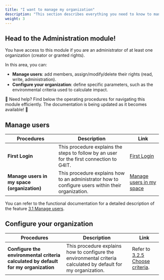 ```yaml
---
title: "I want to manage my organization"
description: "This section describes everything you need to know to manage your organization"
weight: 3
---
```


## Head to the Administration module!

You have access to this module if you are an administrator of at least one organization (creator or granted rights).

In this area, you can:
- **Manage users**: add members, assign/modify/delete their rights (read, write, administration).
- **Configure your organization**: define specific parameters, such as the environmental criteria used to calculate impact.

📌 Need help? Find below the operating procedures for navigating this module efficiently. The documentation is being updated as it becomes available! 🚀

## Manage users

| Procedures                                  | Description                                                                                       | Link                                                                       |
|---------------------------------------------|---------------------------------------------------------------------------------------------------|----------------------------------------------------------------------------|
| **First Login**         | This procedure explains the steps to follow by an user for the first connection to G4IT. | [First Login](./01_First-Login) |
| **Manage users in my space (organization)** | This procedure explains how to an administrator how to configure users within their organization. | [Manage users in my space](./02_Manage-users-in-my-space-organization.md)  |

You can refer to the functional documentation for a detailed description of the feature [3.1 Manage users](../../../../2-functional-documentation/use_cases/uc_administration/uc_administration_manage_users/_index.md).


## Configure your organization


| Procedures                                                                           | Description                                                                                                    | Link                                                                                                                                                                 |
|--------------------------------------------------------------------------------------|----------------------------------------------------------------------------------------------------------------|----------------------------------------------------------------------------------------------------------------------------------------------------------------------|
| **Configure the environmental criteria calculated by default for my organization**   | This procedure explains how to configure the environmental criteria calculated by default for my organization. | Refer to [3.2.5 Choose criteria](../../../../2-functional-documentation/use_cases/uc_administration/uc_administration_manage_organizations/uc5_choose_criteria.md).  |

